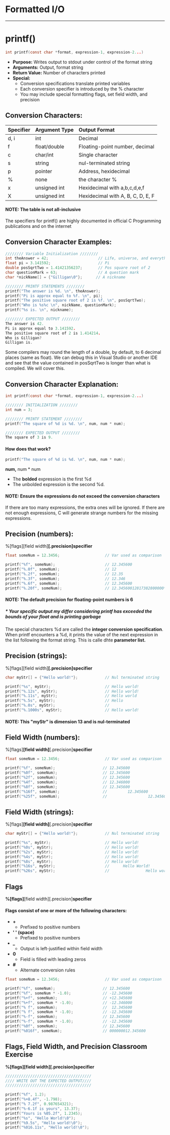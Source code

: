 # Formatted I/O

---

# printf\(\)

```c
int printf(const char *format, expression-1, expression-2...)
```

* **Purpose:** Writes output to stdout under control of the format string
* **Arguments:** Output, format string
* **Return Value:** Number of characters printed
* **Special:**
  * Conversion specifications translate printed variables
  * Each conversion specifier is introduced by the % character
  * You may include special formatting flags, set field width, and precision

## Conversion Characters:

| **Specifier** | **Argument Type** | **Output Format** |
| :--- | :--- | :--- |
| d, i | int | Decimal |
| f | float/double | Floating-point number, decimal |
| c | char/int | Single character |
| s | string | nul-terminated string |
| p | pointer | Address, hexidecimal |
| % | none | the character % |
| x | unsigned int | Hexidecimal with a,b,c,d,e,f |
| X | unsigned int | Hexidecimal with A, B, C, D, E, F |

#### NOTE: The table is not all-inclusive

The specifiers for printf\(\) are highly documented in official C Programming publications and on the internet

## Conversion Character Examples:

```c
//////// Variable Initialization ////////
int theAnswer = 42;                      // Life, universe, and everything
float pi = 3.141592;                     // Pi
double posSqrtTwo = 1.41421356237;       // Pos square root of 2
char questionMark = 63;                  // A question mark
char *nickName[] = {"Gilligan\0"};      // A nickname

//////// PRINTF STATEMENTS ////////
printf("The answer is %d. \n", theAnswer);
printf("Pi is approx equal to %f. \n", pi);
printf("The positive square root of 2 is %f. \n", posSqrtTwo);
printf("Who is %s%c \n", nickName, questionMark);
printf("%s is. \n", nickname);

//////// EXPECTED OUTPUT ////////
The answer is 42.
Pi is approx equal to 3.141592.
The positive square root of 2 is 1.414214.
Who is Gilligan?
Gilligan is.
```

Some compilers may round the length of a double, by default, to 6 decimal places \(same as float\). We can debug this in Visual Studio or another IDE and see that the value contained in posSqrtTwo is longer than what is compiled. We will cover this.

## Conversion Character Explanation:

```c
int printf(const char *format, expression-1, expression-2...)
```

```c
//////// INITIALIZATION ////////
int num = 3;

//////// PRINTF STATEMENT ////////
printf("The square of %d is %d. \n", num, num * num);

//////// EXPECTED OUTPUT ////////
The square of 3 is 9.
```

#### How does that work?

```c
printf("The square of %d is %d. \n", num, num * num);
```

**num,** num \* num

* The **bolded** expression is the first %d
* The unbolded expression is the second %d. 

#### NOTE: Ensure the expressions do not exceed the conversion characters

If there are too many expressions, the extra ones will be ignored. If there are not enough expressions, C will generate strange numbers for the missing expressions.

## Precision \(numbers\):

%\[flags\]\[field width\]**\[.precision\]specifier**

```c
float someNum = 12.3456;                    // Var used as comparison

printf("%f", someNum);                      // 12.345600
printf("%.0f", someNum);                    // 12
printf("%.2f", someNum);                    // 12.35
printf("%.3f", someNum);                    // 12.346
printf("%.6f", someNum);                    // 12.345600
printf("%.20f", someNum);                   // 12.34560012817382800000*
```

#### NOTE: The default precision for floating-point numbers is 6

##### \* Your specific output my differ considering printf has exceeded the bounds of your float and is printing garbage

The special characters %d are called the **integer conversion specification**. When printf encounters a %d, it prints the value of the next expression in the list following the format string. This is calle dhte **parameter list.**

## Precision \(strings\):

%\[flags\]\[field width\]**\[.precision\]specifier**

```c
char myStr[] = {"Hello world!"};            // Nul terminated string

printf("%s", myStr);                        // Hello world!
printf("%.12s", myStr);                     // Hello world!
printf("%.11s", myStr);                     // Hello world
printf("%.5s", myStr);                      // Hello
printf("%.0s", myStr);                      //
printf("%.1000s", myStr);                   // Hello world!
```

#### NOTE: This "myStr" is dimension 13 and is nul-terminated

## Field Width \(numbers\):

%\[flags\]**\[field width\]**\[.precision\]**specifier**

```c
float someNum = 12.3456;                    // Var used as comparison

printf("%f", someNum);                     // 12.345600
printf("%0f", someNum);                    // 12.345600
printf("%2f", someNum);                    // 12.345600
printf("%4f", someNum);                    // 12.346000
printf("%8f", someNum);                    // 12.345600
printf("%16f", someNum);                   //         12.345600                (8 positions)
printf("%25f", someNum);                   //                  12.345600       (17 positions)
```

## Field Width \(strings\):

%\[flags\]**\[field width\]**\[.precision\]**specifier**

```c
char myStr[] = {"Hello world!"};            // Nul terminated string

printf("%s", myStr);                        // Hello world!
printf("%0s", myStr);                       // Hello world!
printf("%2s", myStr);                       // Hello world!
printf("%4s", myStr);                       // Hello world!
printf("%8s", myStr);                       // Hello world!
printf("%16s", myStr);                      //      Hello World!            (5 positions)
printf("%26s", myStr);                      //                Hello world!  (15 positions)
```

## Flags

**%\[flags\]**\[field width\]\[.precision\]**specifier**

#### Flags consist of one or more of the following characters:

* **+**
  * Prefixed to positive numbers
* **' ' \(space\)**
  * Prefixed to positive numbers
* **\_**
  * Output is left-justified within field width
* **0**
  * Field is filled with leading zeros
* **\#**
  * Alternate conversion rules

```c
float someNum = 12.3456;                    // Var used as comparison

printf("%f", someNum);                     // 12.345600
printf("%f", someNum * -1.0);              // -12.345600
printf("%+f", someNum);                    // +12.345600
printf("%+f", someNum * -1.0);             // -12.346000
printf("% f", someNum);                    //  12.345600
printf("% f", someNum * -1.0);             // -12.345600    
printf("%-f", someNum);                    // 12.345600  
printf("%-f", someNum * -1.0);             // -12.345600  
printf("%0f", someNum);                    // 12.345600  
printf("%016f", someNum);                  // 000000012.345600
```

## Flags, Field Width, and Precision Classroom Exercise

**%\[flags\]\[field width\]\[.precision\]specifier**

```c
//////////////////////////////////////
//// WRITE OUT THE EXPECTED OUTPUT////
//////////////////////////////////////

printf("%f", 1.2);
printf("%+8.4f", -1.798);
printf("% 7.2f", 0.987654321);
printf("%-6.1f is yours", 13.37);
printf("Yours is %05.2f", 1.2345);
printf("%s", "Hello World!\0");
printf("%9.5s", "Hello world!\0");
printf("%016.11s", "Hello world!\0");
```



